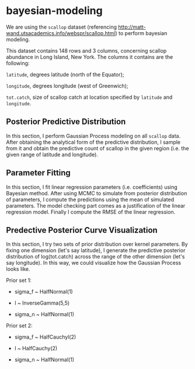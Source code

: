 # bayesian-modeling

We are using the `scallop` dataset (referencing http://matt-wand.utsacademics.info/webspr/scallop.html) to perform bayesian modeling. 

This dataset contains 148 rows and 3 columns, concerning scallop abundance in Long Island, New York. The columns it contains are the following:

`latitude`, degrees latitude (north of the Equator);

`longitude`, degrees longitude (west of Greenwich);

`tot.catch`, size of scallop catch at location specified by `latitude` and `longitude`.

## Posterior Predictive Distribution

In this section, I perform Gaussian Process modeling on all `scallop` data. After obtaining the analytical form of the predictive distribution, 
I sample from it and obtain the predictive count of scallop in the given region (i.e. the given range of latitude and longitude).

## Parameter Fitting

In this section, I fit linear regression parameters (i.e. coefficients) using Bayesian method. After using MCMC to simulate from posterior distribution of 
parameters, I compute the predictions using the mean of simulated parameters. The model checking part comes as a justification of the linear regression model.
Finally I compute the RMSE of the linear regression.

## Predective Posterior Curve Visualization

In this section, I try two sets of prior distribution over kernel parameters. By fixing one dimension (let's say latitude), I generate the predictive posterior distribution of log(tot.catch) across the range of the other dimension (let's say longitude). In this way, we could visualize how the Gaussian Process looks like.

Prior set 1:

- sigma_f ~ HalfNormal(1)

- l ~ InverseGamma(5,5)

- sigma_n ~ HalfNormal(1)


Prior set 2:

- sigma_f ~ HalfCauchyl(2)

- l ~ HalfCauchy(2)

- sigma_n ~ HalfNormal(1)
